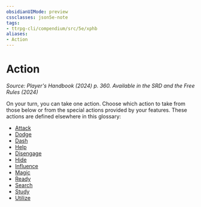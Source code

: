 ```yaml
---
obsidianUIMode: preview
cssclasses: json5e-note
tags:
- ttrpg-cli/compendium/src/5e/xphb
aliases:
- Action
---
```

# Action
*Source: Player's Handbook (2024) p. 360. Available in the <span title='Systems Reference Document (5.2)'>SRD</span> and the Free Rules (2024)* 

On your turn, you can take one action. Choose which action to take from those below or from the special actions provided by your features. These actions are defined elsewhere in this glossary:

- [Attack](Інструменти%20ДМ/CLI/rules/actions.md#Attack)  
- [Dodge](Інструменти%20ДМ/CLI/rules/actions.md#Dodge)  
- [Dash](Інструменти%20ДМ/CLI/rules/actions.md#Dash)  
- [Help](Інструменти%20ДМ/CLI/rules/actions.md#Help)  
- [Disengage](Інструменти%20ДМ/CLI/rules/actions.md#Disengage)  
- [Hide](Інструменти%20ДМ/CLI/rules/actions.md#Hide)  
- [Influence](Інструменти%20ДМ/CLI/rules/actions.md#Influence)  
- [Magic](Інструменти%20ДМ/CLI/rules/actions.md#Magic)  
- [Ready](Інструменти%20ДМ/CLI/rules/actions.md#Ready)  
- [Search](Інструменти%20ДМ/CLI/rules/actions.md#Search)  
- [Study](Інструменти%20ДМ/CLI/rules/actions.md#Study)  
- [Utilize](Інструменти%20ДМ/CLI/rules/actions.md#Utilize)
